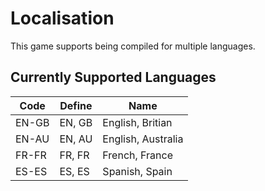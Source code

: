 # Localisation

This game supports being compiled for multiple languages.

## Currently Supported Languages

| Code  | Define | Name               |
|-------|--------|--------------------|
| EN-GB | EN, GB | English, Britian   |
| EN-AU | EN, AU | English, Australia |
| FR-FR | FR, FR | French, France     |
| ES-ES | ES, ES | Spanish, Spain     |

